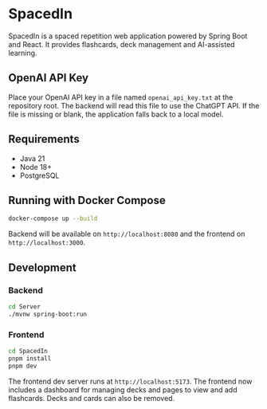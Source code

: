 # SpacedIn

SpacedIn is a spaced repetition web application powered by Spring Boot and React.
It provides flashcards, deck management and AI-assisted learning.

## OpenAI API Key

Place your OpenAI API key in a file named `openai_api_key.txt` at the repository
root. The backend will read this file to use the ChatGPT API. If the file is
missing or blank, the application falls back to a local model.

## Requirements
- Java 21
- Node 18+
- PostgreSQL

## Running with Docker Compose

```bash
docker-compose up --build
```

Backend will be available on `http://localhost:8080` and the frontend on `http://localhost:3000`.

## Development

### Backend

```bash
cd Server
./mvnw spring-boot:run
```

### Frontend

```bash
cd SpacedIn
pnpm install
pnpm dev
```

The frontend dev server runs at `http://localhost:5173`.
The frontend now includes a dashboard for managing decks and pages to view and add flashcards. Decks and cards can also be removed.
